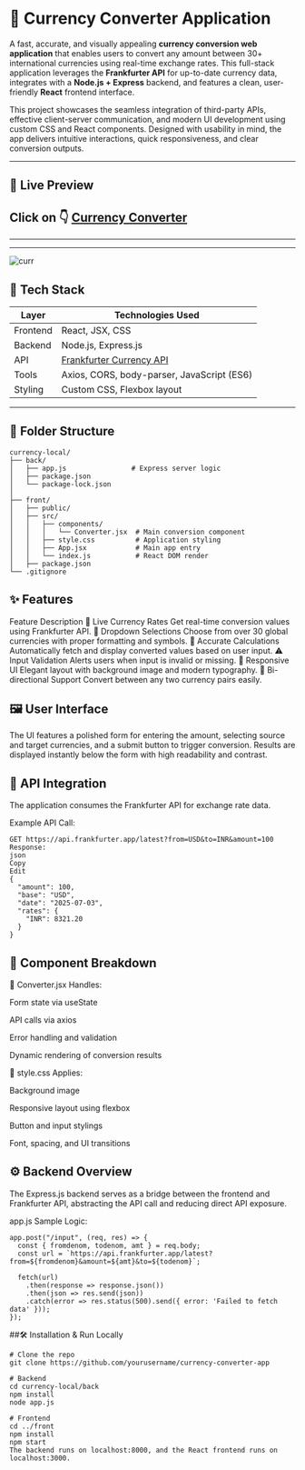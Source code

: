 # 💱 Currency Converter Application

A fast, accurate, and visually appealing **currency conversion web application** that enables users to convert any amount between 30+ international currencies using real-time exchange rates. This full-stack application leverages the **Frankfurter API** for up-to-date currency data, integrates with a **Node.js + Express** backend, and features a clean, user-friendly **React** frontend interface.

This project showcases the seamless integration of third-party APIs, effective client-server communication, and modern UI development using custom CSS and React components. Designed with usability in mind, the app delivers intuitive interactions, quick responsiveness, and clear conversion outputs.

---

## 🚀 Live Preview
Click on 👇
[Currency Converter](https://mycurrencyconv.vercel.app/)
---
---
---



![curr](https://github.com/user-attachments/assets/34408346-ad44-418a-9e29-1fb87d3a324d)

## 🧰 Tech Stack

| Layer     | Technologies Used                                  |
|-----------|----------------------------------------------------|
| Frontend  | React, JSX, CSS                                    |
| Backend   | Node.js, Express.js                                |
| API       | [Frankfurter Currency API](https://www.frankfurter.app) |
| Tools     | Axios, CORS, body-parser, JavaScript (ES6)         |
| Styling   | Custom CSS, Flexbox layout                         |

---

## 📁 Folder Structure

```
currency-local/
├── back/
│   ├── app.js                # Express server logic
│   ├── package.json
│   └── package-lock.json
│
├── front/
│   ├── public/
│   ├── src/
│   │   ├── components/
│   │   │   └── Converter.jsx  # Main conversion component
│   │   ├── style.css          # Application styling
│   │   ├── App.jsx            # Main app entry
│   │   └── index.js           # React DOM render
│   ├── package.json
└── .gitignore
```

## ✨ Features
Feature	Description
💱 Live Currency Rates	Get real-time conversion values using Frankfurter API.
🔽 Dropdown Selections	Choose from over 30 global currencies with proper formatting and symbols.
🧮 Accurate Calculations	Automatically fetch and display converted values based on user input.
⚠️ Input Validation	Alerts users when input is invalid or missing.
🎨 Responsive UI	Elegant layout with background image and modern typography.
🔁 Bi-directional Support	Convert between any two currency pairs easily.

## 🖼️ User Interface
The UI features a polished form for entering the amount, selecting source and target currencies, and a submit button to trigger conversion. Results are displayed instantly below the form with high readability and contrast.


## 🔗 API Integration
The application consumes the Frankfurter API for exchange rate data.

Example API Call:
```
GET https://api.frankfurter.app/latest?from=USD&to=INR&amount=100
Response:
json
Copy
Edit
{
  "amount": 100,
  "base": "USD",
  "date": "2025-07-03",
  "rates": {
    "INR": 8321.20
  }
}
```
## 🧠 Component Breakdown
🔹 Converter.jsx
Handles:

Form state via useState

API calls via axios

Error handling and validation

Dynamic rendering of conversion results

🔹 style.css
Applies:

Background image

Responsive layout using flexbox

Button and input stylings

Font, spacing, and UI transitions

## ⚙️ Backend Overview
The Express.js backend serves as a bridge between the frontend and Frankfurter API, abstracting the API call and reducing direct API exposure.

app.js Sample Logic:
```
app.post("/input", (req, res) => {
  const { fromdenom, todenom, amt } = req.body;
  const url = `https://api.frankfurter.app/latest?from=${fromdenom}&amount=${amt}&to=${todenom}`;
  
  fetch(url)
    .then(response => response.json())
    .then(json => res.send(json))
    .catch(error => res.status(500).send({ error: 'Failed to fetch data' }));
});
```
##🛠️ Installation & Run Locally
```
# Clone the repo
git clone https://github.com/yourusername/currency-converter-app

# Backend
cd currency-local/back
npm install
node app.js

# Frontend
cd ../front
npm install
npm start
The backend runs on localhost:8000, and the React frontend runs on localhost:3000.
```
